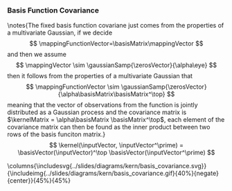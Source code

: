 ### Basis Function Covariance

\notes{The fixed basis function covariane just comes from the properties of a multivariate Gaussian, if we decide 
$$
\mappingFunctionVector=\basisMatrix\mappingVector
$$
and then we assume
$$
\mappingVector \sim \gaussianSamp{\zerosVector}{\alpha\eye}
$$
then it follows from the properties of a multivariate Gaussian that
$$
\mappingFunctionVector \sim \gaussianSamp{\zerosVector}{\alpha\basisMatrix\basisMatrix^\top}
$$
meaning that the vector of observations from the function is jointly distributed as a Gaussian process and the covariance matrix is $\kernelMatrix = \alpha\basisMatrix \basisMatrix^\top$, each element of the covariance matrix can then be found as the inner product between two rows of the basis funciton matrix.}
$$
\kernel(\inputVector, \inputVector^\prime) = \basisVector(\inputVector)^\top \basisVector(\inputVector^\prime)
$$

\columns{\includesvg{../slides/diagrams/kern/basis_covariance.svg}}{\includeimg{../slides/diagrams/kern/basis_covariance.gif}{40%}{negate}{center}}{45%}{45%}
